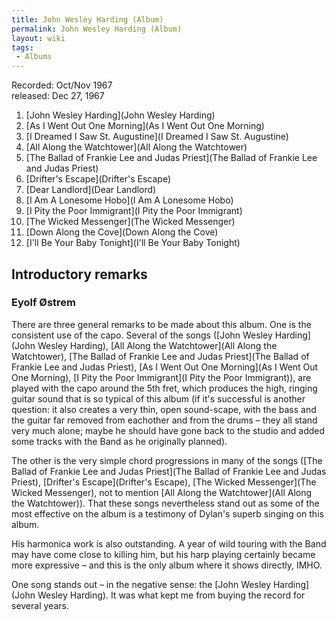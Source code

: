 ```yaml
---
title: John Wesley Harding (Album)
permalink: John Wesley Harding (Album)
layout: wiki
tags:
 - Albums
---
```


Recorded: Oct/Nov 1967  
released: Dec 27, 1967

1.  [John Wesley Harding](John Wesley Harding)
2.  [As I Went Out One Morning](As I Went Out One Morning)
3.  [I Dreamed I Saw St.
    Augustine](I Dreamed I Saw St. Augustine)
4.  [All Along the Watchtower](All Along the Watchtower)
5.  [The Ballad of Frankie Lee and Judas
    Priest](The Ballad of Frankie Lee and Judas Priest)
6.  [Drifter's Escape](Drifter's Escape)
7.  [Dear Landlord](Dear Landlord)
8.  [I Am A Lonesome Hobo](I Am A Lonesome Hobo)
9.  [I Pity the Poor Immigrant](I Pity the Poor Immigrant)
10. [The Wicked Messenger](The Wicked Messenger)
11. [Down Along the Cove](Down Along the Cove)
12. [I'll Be Your Baby Tonight](I'll Be Your Baby Tonight)

## Introductory remarks

### Eyolf Østrem

There are three general remarks to be made about this album. One is the
consistent use of the capo. Several of the songs ([John Wesley
Harding](John Wesley Harding), [All Along the
Watchtower](All Along the Watchtower), [The Ballad of Frankie
Lee and Judas
Priest](The Ballad of Frankie Lee and Judas Priest), [As I
Went Out One Morning](As I Went Out One Morning), [I Pity the
Poor Immigrant](I Pity the Poor Immigrant)), are played with
the capo around the 5th fret, which produces the high, ringing guitar
sound that is so typical of this album (if it's successful is another
question: it also creates a very thin, open sound-scape, with the bass
and the guitar far removed from eachother and from the drums – they all
stand very much alone; maybe he should have gone back to the studio and
added some tracks with the Band as he originally planned).

The other is the very simple chord progressions in many of the songs
([The Ballad of Frankie Lee and Judas
Priest](The Ballad of Frankie Lee and Judas Priest),
[Drifter's Escape](Drifter's Escape), [The Wicked
Messenger](The Wicked Messenger), not to mention [All Along
the Watchtower](All Along the Watchtower)). That these songs
nevertheless stand out as some of the most effective on the album is a
testimony of Dylan's superb singing on this album.

His harmonica work is also outstanding. A year of wild touring with the
Band may have come close to killing him, but his harp playing certainly
became more expressive – and this is the only album where it shows
directly, IMHO.

One song stands out – in the negative sense: the [John Wesley
Harding](John Wesley Harding). It was what kept me from
buying the record for several years.
